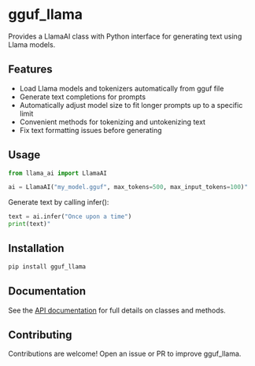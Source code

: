 # gguf_llama

Provides a LlamaAI class with Python interface for generating text using Llama models.

## Features

- Load Llama models and tokenizers automatically from gguf file
- Generate text completions for prompts
- Automatically adjust model size to fit longer prompts up to a specific limit
- Convenient methods for tokenizing and untokenizing text  
- Fix text formatting issues before generating

## Usage

```python
from llama_ai import LlamaAI

ai = LlamaAI("my_model.gguf", max_tokens=500, max_input_tokens=100)"
```
Generate text by calling infer():
```python
text = ai.infer("Once upon a time")  
print(text)"
```
## Installation

```python
pip install gguf_llama
``` 

## Documentation

See the [API documentation](https://laelhalawani.github.io/gguf_llama) for full details on classes and methods. 

## Contributing

Contributions are welcome! Open an issue or PR to improve gguf_llama.
